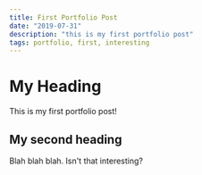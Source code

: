 ```yaml
---
title: First Portfolio Post
date: "2019-07-31"
description: "this is my first portfolio post"
tags: portfolio, first, interesting
---
```


# My Heading

This is my first portfolio post!

## My second heading

Blah blah blah.  Isn't that interesting?
